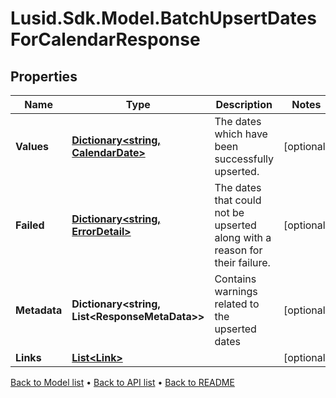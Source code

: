 # Lusid.Sdk.Model.BatchUpsertDatesForCalendarResponse

## Properties

Name | Type | Description | Notes
------------ | ------------- | ------------- | -------------
**Values** | [**Dictionary&lt;string, CalendarDate&gt;**](CalendarDate.md) | The dates which have been successfully upserted. | [optional] 
**Failed** | [**Dictionary&lt;string, ErrorDetail&gt;**](ErrorDetail.md) | The dates that could not be upserted along with a reason for their failure. | [optional] 
**Metadata** | **Dictionary&lt;string, List&lt;ResponseMetaData&gt;&gt;** | Contains warnings related to the upserted dates | [optional] 
**Links** | [**List&lt;Link&gt;**](Link.md) |  | [optional] 

[Back to Model list](../README.md#documentation-for-models) &#8226; [Back to API list](../README.md#documentation-for-api-endpoints) &#8226; [Back to README](../README.md)

